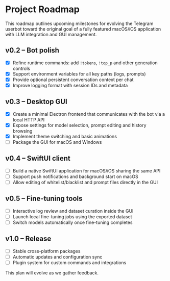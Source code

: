 # Project Roadmap

This roadmap outlines upcoming milestones for evolving the Telegram userbot toward the original goal of a fully featured macOS/iOS application with LLM integration and GUI management.

## v0.2 – Bot polish
- [x] Refine runtime commands: add `!tokens`, `!top_p` and other generation controls
- [x] Support environment variables for all key paths (logs, prompts)
- [x] Provide optional persistent conversation context per chat
- [x] Improve logging format with session IDs and metadata

## v0.3 – Desktop GUI
- [x] Create a minimal Electron frontend that communicates with the bot via a local HTTP API
- [x] Expose settings for model selection, prompt editing and history browsing
- [x] Implement theme switching and basic animations
- [ ] Package the GUI for macOS and Windows

## v0.4 – SwiftUI client
- [ ] Build a native SwiftUI application for macOS/iOS sharing the same API
- [ ] Support push notifications and background start on macOS
- [ ] Allow editing of whitelist/blacklist and prompt files directly in the GUI

## v0.5 – Fine-tuning tools
- [ ] Interactive log review and dataset curation inside the GUI
- [ ] Launch local fine-tuning jobs using the exported dataset
- [ ] Switch models automatically once fine-tuning completes

## v1.0 – Release
- [ ] Stable cross-platform packages
- [ ] Automatic updates and configuration sync
- [ ] Plugin system for custom commands and integrations

This plan will evolve as we gather feedback.

